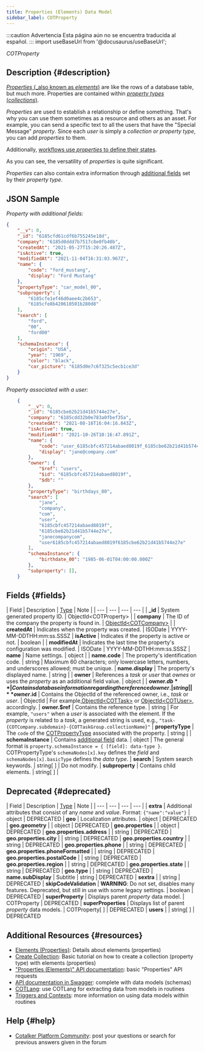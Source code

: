 ```yaml
---
title: Properties (Elements) Data Model
sidebar_label: COTProperty
---
```


:::caution Advertencia
Esta página aún no se encuentra traducida al español.
:::
import useBaseUrl from '@docusaurus/useBaseUrl'; 

<span className="hero__subtitle"><em>COTProperty</em></span>
<br/>

## Description {#description}

[_Properties_ (_also known as _elements_)](/docs/documentation/admin/database/admin_elements) are like the rows of a database table, but much more. Properties are contained within [_property types_ (_collections_)](/docs/documentation/admin/database/admin_collections). 

_Properties_ are used to establish a relationship or define something. That's why you can use them sometimes as a resource and others as an asset. For example, you can send a specific text to all the users that have the "Special Message" _property_. Since each _user_ is simply a _collection or property type_, you can add _properties_ to them.

Additionally, [workflows use _properties_ to define their states](/docs/documentation/admin/workflows/settings_panels/workflow_create_edit#additional-fields).

As you can see, the versatility of _properties_ is quite significant.

_Properties_ can also contain extra information through [additional fields](/docs/documentation/admin/database/admin_collections#additional-fields) set by their _property type_.

## JSON Sample
_Property with additional fields:_
```json
{
    "__v": 0,
    "_id": "6185cfd61cdf6b755245e18d",
    "company": "6185d0ddd7b7517c8e0fb40b",
    "createdAt": "2021-05-27T15:20:26.487Z",
    "isActive": true,
    "modifiedAt": "2021-11-04T16:31:03.967Z",
    "name": {
        "code": "ford_mustang",
        "display": "Ford Mustang"
    },
    "propertyType": "car_model_00",
    "subproperty": [
        "6185cfe1ef46d0aee4c2b653",
        "6185cfe8b420610501b280d8"
    ],
    "search": [
        "ford",
        "00",
        "ford00"
    ],
    "schemaInstance": {
        "origin": "USA",
        "year": "1969",
        "color": "black",
        "car_picture": "6185d0e7c6f325c5ecb1ce3d"
    }
}
```

_Property associated with a user:_
```json
    {
        "__v": 0,
        "_id": "6185cbe62b21d41b5744e27e",
        "company": "6185cdd32b0e783a0fbef35a",
        "createdAt": "2021-08-16T16:04:16.843Z",
        "isActive": true,
        "modifiedAt": "2021-10-26T10:16:47.891Z",
        "name": {
            "code": "user_6185cbfc457214abaed8019f_6185cbe62b21d41b5744e27e",
            "display": "jane@company.com"
        },
        "owner": {
            "$ref": "users",
            "$id": "6185cbfc457214abaed8019f",
            "$db": ""
        },
        "propertyType": "birthdays_00",
        "search": [
            "jane",
            "company",
            "com",
            "user",
            "6185cbfc457214abaed8019f",
            "6185cbe62b21d41b5744e27e",
            "janecompanycom",
            "user6185cbfc457214abaed8019f6185cbe62b21d41b5744e27e"
        ],
        "schemaInstance": {
            "birthdate_00": "1985-06-01T04:00:00.000Z"
        },
        "subproperty": [],
    }
```


## Fields {#fields}

| Field | Description | [Type](/docs/documentation/models/overview_model#data-types) | Note |
| --- | --- | --- | --- |
| **\_id** | System generated property ID. | ObjectId<COTProperty\> |
| **company** | The ID of the company the property is found in. | [ObjectId<COTCompany\>](/docs/documentation/models/model_company) |
| **createdAt** | Indicates when the property was created. | ISODate | YYYY-MM-DDTHH:mm:ss.SSSZ
| **isActive** | Indicates if the property is active or not. | boolean |
| **modifiedAt** | Indicates the last time the property's configuration was modified. | ISODate | YYYY-MM-DDTHH:mm:ss.SSSZ
| **name** | Name settings. | object |
| **name.code** | The property's identification code. | string | Maximum 60 characters; only lowercase letters, numbers, and underscores allowed; must be unique.
| **name.display** | The property's displayed name. | string |
| **owner** | References a _task_ or _user_ that _ownes_ or uses the _property_ as an additional field value. | object |
| **owner.$db** | Contains database information regarding the referenced owner. | string |
| **owner.$id** | Contains the ObjectId of the referenced owner, i.e., _task_ or _user_. | ObjectId | For example,[ObjectId<COTTask\>](/docs/documentation/models/tasks/model_tasks) or [ObjectId<COTUser\>](/docs/documentation/models/users/model_users), accordingly.
| **owner.$ref** | Contains the reference type. | string | For example, `"users"` when a _user_ is associated with the element. If the _property_ is related to a _task_, a generated string is used, e.g., `"task-{COTCompany.subdomain}-{COTTaskGroup.collectionName}"`
| **propertyType** | The `code` of the [COTPropertyType](/docs/documentation/models/databases/model_propertytypes) associated with the property. | string |
| **schemaInstance** | Contains [additional field](/docs/documentation/admin/database/admin_collections#additional-fields) data. | object | The general format is `property.schemaInstance = { [field]: data-type }`.<br/>COTPropertyType's `schemaNodes[x].key` defines the _field_ and `schemaNodes[x].basicType` defines the _data type_.
| **search** | System search keywords. | string[ ] | Do not modify. 
| **subproperty** | Contains child elements. | string[ ] | 



## Deprecated {#deprecated}
| Field | Description | [Type](/docs/documentation/models/overview_model#data-types) | Note |
| --- | --- | --- | --- |
| **extra** | Additional attributes that consist of any _name_ and _value_. Format: `{"name":"value"}` | object | DEPRECATED
| **geo** | Localization attributes. | object | DEPRECATED 
| **geo.geometry** | | object | DEPRECATED
| **geo.properties** | | object | DEPRECATED
| **geo.properties.address** | | string | DEPRECATED
| **geo.properties.city** | | string | DEPRECATED
| **geo.properties.country** | | string | DEPRECATED
| **geo.properties.phone** | | string | DEPRECATED
| **geo.properties.phoneFormatted** | | string | DEPRECATED
| **geo.properties.postalCode** | | string | DEPRECATED
| **geo.properties.region** | | string | DEPRECATED
| **geo.properties.state** | | string | DEPRECATED
| **geo.type** | | string | DEPRECATED
| **name.subDisplay** | Subtitle | string | DEPRECATED
| **sextra** | | string | DEPRECATED
| **skipCodeValidation** | **WARNING**: Do not set, disables many features. Deprecated, but still in use with some legacy settings. | boolean | DEPRECATED
| **superProperty** | Displays parent _property_ data model. | COTProperty | DEPRECATED
| **superProperties** | Displays list of parent _property_ data models. | COTProperty[ ] | DEPRECATED
| **users** | | string[ ] | DEPRECATED

## Additional Resources {#resources}
- [Elements (Properties)](/docs/documentation/admin/database/admin_elements): Details about elements (properties)
- [Create Collection](/docs/tutorials/basic/create_database): Basic tutorial on how to create a collection (property type) with elements (properties)
- ["Properties (Elements)" API documentation](/docs/documentation/api/databases/properties): basic "Properties" API requests
- [API documentation in Swagger](https://www.cotalker.com/swagger/core/?key=woubtjf4olr0t4zgutuwn6scbcm6hd3qh1cgl5obmohpbm3mfublnwcvv67lodgjvd3h86s9ppshtvmf95gepsqh6nizq9liu7f): complete with data models (schemas)
- [COTLang](/docs/documentation/automation/cotlang/admin_cotlang): use COTLang for extracting data from models in routines
- [Triggers and Contexts](/docs/documentation/automation/cotlang/triggers_and_contexts): more information on using data models within routines

## Help {#help}

- [Cotalker Platform Community](https://github.com/Cotalker/documentation/discussions): post your questions or search for previous answers given in the forum

